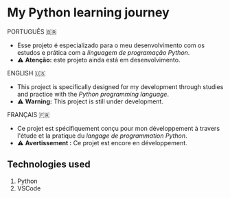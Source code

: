 # My Python learning journey

PORTUGUÊS 🇧🇷
- Esse projeto é especializado para o meu desenvolvimento com os estudos e prática com a *linguagem de programação Python*.
- ⚠️ **Atenção:** este projeto ainda está em desenvolvimento.

ENGLISH 🇺🇸
- This project is specifically designed for my development through studies and practice with the *Python programming language*.
- ⚠️ **Warning:** This project is still under development.

FRANÇAIS 🇫🇷
- Ce projet est spécifiquement conçu pour mon développement à travers l'étude et la pratique du *langage de programmation Python*.
- ⚠️ **Avertissement :** Ce projet est encore en développement.

## Technologies used
1. Python
2. VSCode
